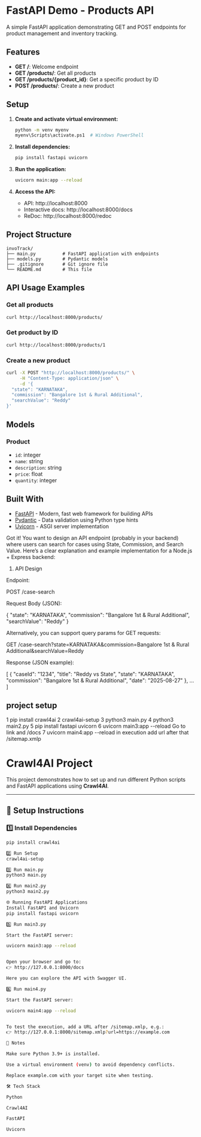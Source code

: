 
# FastAPI Demo - Products API

A simple FastAPI application demonstrating GET and POST endpoints for product management and inventory tracking.

## Features

- **GET /**: Welcome endpoint
- **GET /products/**: Get all products
- **GET /products/{product_id}**: Get a specific product by ID
- **POST /products/**: Create a new product

## Setup

1. **Create and activate virtual environment:**
   ```bash
   python -m venv myenv
   myenv\Scripts\activate.ps1  # Windows PowerShell
   ```

2. **Install dependencies:**
   ```bash
   pip install fastapi uvicorn
   ```

3. **Run the application:**
   ```bash
   uvicorn main:app --reload
   ```

4. **Access the API:**
   - API: http://localhost:8000
   - Interactive docs: http://localhost:8000/docs
   - ReDoc: http://localhost:8000/redoc

## Project Structure

```
invoTrack/
├── main.py          # FastAPI application with endpoints
├── models.py        # Pydantic models
├── .gitignore       # Git ignore file
└── README.md        # This file
```

## API Usage Examples

### Get all products
```bash
curl http://localhost:8000/products/
```

### Get product by ID
```bash
curl http://localhost:8000/products/1
```

### Create a new product
```bash
curl -X POST "http://localhost:8000/products/" \
     -H "Content-Type: application/json" \
     -d '{
  "state": "KARNATAKA",
  "commission": "Bangalore 1st & Rural Additional",
  "searchValue": "Reddy"
}'
```

## Models

### Product
- `id`: integer
- `name`: string
- `description`: string
- `price`: float
- `quantity`: integer

## Built With

- [FastAPI](https://fastapi.tiangolo.com/) - Modern, fast web framework for building APIs
- [Pydantic](https://pydantic-docs.helpmanual.io/) - Data validation using Python type hints
- [Uvicorn](https://www.uvicorn.org/) - ASGI server implementation









Got it! You want to design an API endpoint (probably in your backend) where users can search for cases using State, Commission, and Search Value. Here’s a clear explanation and example implementation for a Node.js + Express backend:

1. API Design

Endpoint:

POST /case-search


Request Body (JSON):

{
  "state": "KARNATAKA",
  "commission": "Bangalore 1st & Rural Additional",
  "searchValue": "Reddy"
}


Alternatively, you can support query params for GET requests:

GET /case-search?state=KARNATAKA&commission=Bangalore 1st & Rural Additional&searchValue=Reddy


Response (JSON example):

[
  {
    "caseId": "1234",
    "title": "Reddy vs State",
    "state": "KARNATAKA",
    "commission": "Bangalore 1st & Rural Additional",
    "date": "2025-08-27"
  },
  ...
]



## project setup

1 pip install crawl4ai
2 crawl4ai-setup
3 python3 main.py
4 python3 main2.py
5 pip install fastapi uvicorn 
6 uvicorn main3:app --reload  Go to link and /docs
7 uvicorn main4:app --reload   in execution add url after that /sitemap.xmlp






# Crawl4AI Project

This project demonstrates how to set up and run different Python scripts and FastAPI applications using **Crawl4AI**.

---

## 🚀 Setup Instructions

### 1️⃣ Install Dependencies
```bash
pip install crawl4ai

2️⃣ Run Setup
crawl4ai-setup

3️⃣ Run main.py
python3 main.py

4️⃣ Run main2.py
python3 main2.py

🌐 Running FastAPI Applications
Install FastAPI and Uvicorn
pip install fastapi uvicorn

5️⃣ Run main3.py

Start the FastAPI server:

uvicorn main3:app --reload


Open your browser and go to:
👉 http://127.0.0.1:8000/docs

Here you can explore the API with Swagger UI.

6️⃣ Run main4.py

Start the FastAPI server:

uvicorn main4:app --reload


To test the execution, add a URL after /sitemap.xmlp, e.g.:
👉 http://127.0.0.1:8000/sitemap.xmlp?url=https://example.com

📌 Notes

Make sure Python 3.9+ is installed.

Use a virtual environment (venv) to avoid dependency conflicts.

Replace example.com with your target site when testing.

🛠️ Tech Stack

Python

Crawl4AI

FastAPI

Uvicorn
